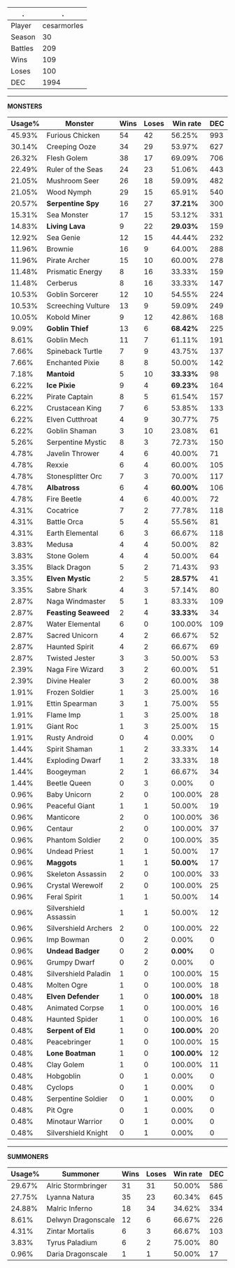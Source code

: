 .|.
|-|-
Player|cesarmorles
Season|30
Battles|209
Wins|109
Loses|100
DEC|1994

---
**MONSTERS**

Usage%|Monster|Wins|Loses|Win rate|DEC|
-|-|-|-|-|-|
45.93%|Furious Chicken|54|42|56.25%|993|
30.14%|Creeping Ooze|34|29|53.97%|627|
26.32%|Flesh Golem|38|17|69.09%|706|
22.49%|Ruler of the Seas|24|23|51.06%|443|
21.05%|Mushroom Seer|26|18|59.09%|482|
21.05%|Wood Nymph|29|15|65.91%|540|
20.57%|**Serpentine Spy**|16|27|**37.21%**|300|
15.31%|Sea Monster|17|15|53.12%|331|
14.83%|**Living Lava**|9|22|**29.03%**|159|
12.92%|Sea Genie|12|15|44.44%|232|
11.96%|Brownie|16|9|64.00%|288|
11.96%|Pirate Archer|15|10|60.00%|278|
11.48%|Prismatic Energy|8|16|33.33%|159|
11.48%|Cerberus|8|16|33.33%|147|
10.53%|Goblin Sorcerer|12|10|54.55%|224|
10.53%|Screeching Vulture|13|9|59.09%|249|
10.05%|Kobold Miner|9|12|42.86%|168|
9.09%|**Goblin Thief**|13|6|**68.42%**|225|
8.61%|Goblin Mech|11|7|61.11%|191|
7.66%|Spineback Turtle|7|9|43.75%|137|
7.66%|Enchanted Pixie|8|8|50.00%|142|
7.18%|**Mantoid**|5|10|**33.33%**|98|
6.22%|**Ice Pixie**|9|4|**69.23%**|164|
6.22%|Pirate Captain|8|5|61.54%|157|
6.22%|Crustacean King|7|6|53.85%|133|
6.22%|Elven Cutthroat|4|9|30.77%|75|
6.22%|Goblin Shaman|3|10|23.08%|61|
5.26%|Serpentine Mystic|8|3|72.73%|150|
4.78%|Javelin Thrower|4|6|40.00%|71|
4.78%|Rexxie|6|4|60.00%|105|
4.78%|Stonesplitter Orc|7|3|70.00%|117|
4.78%|**Albatross**|6|4|**60.00%**|106|
4.78%|Fire Beetle|4|6|40.00%|72|
4.31%|Cocatrice|7|2|77.78%|118|
4.31%|Battle Orca|5|4|55.56%|81|
4.31%|Earth Elemental|6|3|66.67%|118|
3.83%|Medusa|4|4|50.00%|82|
3.83%|Stone Golem|4|4|50.00%|64|
3.35%|Black Dragon|5|2|71.43%|93|
3.35%|**Elven Mystic**|2|5|**28.57%**|41|
3.35%|Sabre Shark|4|3|57.14%|80|
2.87%|Naga Windmaster|5|1|83.33%|109|
2.87%|**Feasting Seaweed**|2|4|**33.33%**|34|
2.87%|Water Elemental|6|0|100.00%|109|
2.87%|Sacred Unicorn|4|2|66.67%|52|
2.87%|Haunted Spirit|4|2|66.67%|69|
2.87%|Twisted Jester|3|3|50.00%|53|
2.39%|Naga Fire Wizard|3|2|60.00%|51|
2.39%|Divine Healer|3|2|60.00%|38|
1.91%|Frozen Soldier|1|3|25.00%|16|
1.91%|Ettin Spearman|3|1|75.00%|55|
1.91%|Flame Imp|1|3|25.00%|18|
1.91%|Giant Roc|1|3|25.00%|15|
1.91%|Rusty Android|0|4|0.00%|0|
1.44%|Spirit Shaman|1|2|33.33%|14|
1.44%|Exploding Dwarf|1|2|33.33%|18|
1.44%|Boogeyman|2|1|66.67%|34|
1.44%|Beetle Queen|0|3|0.00%|0|
0.96%|Baby Unicorn|2|0|100.00%|28|
0.96%|Peaceful Giant|1|1|50.00%|19|
0.96%|Manticore|2|0|100.00%|36|
0.96%|Centaur|2|0|100.00%|37|
0.96%|Phantom Soldier|2|0|100.00%|35|
0.96%|Undead Priest|1|1|50.00%|17|
0.96%|**Maggots**|1|1|**50.00%**|17|
0.96%|Skeleton Assassin|2|0|100.00%|33|
0.96%|Crystal Werewolf|2|0|100.00%|25|
0.96%|Feral Spirit|1|1|50.00%|14|
0.96%|Silvershield Assassin|1|1|50.00%|12|
0.96%|Silvershield Archers|2|0|100.00%|22|
0.96%|Imp Bowman|0|2|0.00%|0|
0.96%|**Undead Badger**|0|2|**0.00%**|0|
0.96%|Grumpy Dwarf|0|2|0.00%|0|
0.48%|Silvershield Paladin|1|0|100.00%|15|
0.48%|Molten Ogre|1|0|100.00%|18|
0.48%|**Elven Defender**|1|0|**100.00%**|18|
0.48%|Animated Corpse|1|0|100.00%|16|
0.48%|Haunted Spider|1|0|100.00%|16|
0.48%|**Serpent of Eld**|1|0|**100.00%**|20|
0.48%|Peacebringer|1|0|100.00%|15|
0.48%|**Lone Boatman**|1|0|**100.00%**|12|
0.48%|Clay Golem|1|0|100.00%|11|
0.48%|Hobgoblin|0|1|0.00%|0|
0.48%|Cyclops|0|1|0.00%|0|
0.48%|Serpentine Soldier|0|1|0.00%|0|
0.48%|Pit Ogre|0|1|0.00%|0|
0.48%|Minotaur Warrior|0|1|0.00%|0|
0.48%|Silvershield Knight|0|1|0.00%|0|

---
**SUMMONERS**

Usage%|Summoner|Wins|Loses|Win rate|DEC|
-|-|-|-|-|-|
29.67%|Alric Stormbringer|31|31|50.00%|586|
27.75%|Lyanna Natura|35|23|60.34%|645|
24.88%|Malric Inferno|18|34|34.62%|334|
8.61%|Delwyn Dragonscale|12|6|66.67%|226|
4.31%|Zintar Mortalis|6|3|66.67%|103|
3.83%|Tyrus Paladium|6|2|75.00%|80|
0.96%|Daria Dragonscale|1|1|50.00%|17|
